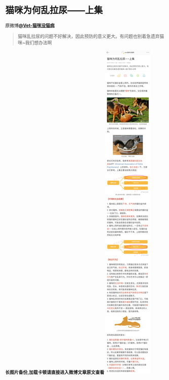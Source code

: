 # 猫咪为何乱拉尿——上集
原微博[**@Vet-猫咪没猫病**](https://media.weibo.cn/article?id=2309404292089012686816)
> 猫咪乱拉尿的问题不好解决，因此预防的意义更大。有问题也别着急遗弃猫咪~我们想办法啊

**长图片备份,加载卡顿请直接进入微博文章原文查看** 
![图片存档/猫咪为何乱拉尿——上集](图片存档/猫咪为何乱拉尿——上集.jpg)